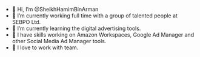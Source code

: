 - 👋 Hi, I’m @SheikhHamimBinArman
- 👀 I’m currently working full time with a group of talented people at SEBPO Ltd.
- 🌱 I’m currently learning the digital advertising tools.
- 🌱 I have skills working on Amazon Workspaces, Google Ad Manager and other Social Media Ad Manager tools.
- 💞️ I love to work with team.
